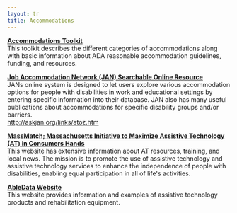 ```yaml
---
layout: tr
title: Accommodations
---
```

[**Accommodations Toolkit**](files/accomm-toolkit.doc)\
This toolkit describes the different categories of accommodations along with basic information about ADA reasonable accommodation guidelines, funding, and resources.

[**Job Accommodation Network (JAN) Searchable Online Resource**](http://askjan.org/soar/index.htm)\
JANs online system is designed to let users explore various accommodation options for people with disabilities in work and educational settings by entering specific information into their database. JAN also has many useful publications about accommodations for specific disability groups and/or barriers.\
<http://askjan.org/links/atoz.htm>  

[**MassMatch; Massachusetts Initiative to Maximize Assistive Technology (AT) in Consumers Hands**](http://www.massmatch.org)\
This website has extensive information about AT resources, training, and local news. The mission is to promote the use of assistive technology and assistive technology services to enhance the independence of people with disabilities, enabling equal participation in all of life's activities.

[**AbleData Website**](http://www.abledata.com/)\
This website provides information and examples of assistive technology products and rehabilitation equipment.
